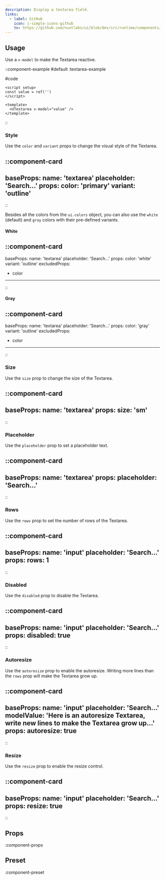 ```yaml
---
description: Display a textarea field.
links:
  - label: GitHub
    icon: i-simple-icons-github
    to: https://github.com/nuxtlabs/ui/blob/dev/src/runtime/components/forms/Textarea.vue
---
```


## Usage

Use a `v-model` to make the Textarea reactive.

::component-example
#default
:textarea-example

#code
```vue
<script setup>
const value = ref('')
</script>

<template>
  <UTextarea v-model="value" />
</template>
```
::

### Style

Use the `color` and `variant` props to change the visual style of the Textarea.

::component-card
---
baseProps:
  name: 'textarea'
  placeholder: 'Search...'
props:
  color: 'primary'
  variant: 'outline'
---
::

Besides all the colors from the `ui.colors` object, you can also use the `white` (default) and `gray` colors with their pre-defined variants.

#### White

::component-card
---
baseProps:
  name: 'textarea'
  placeholder: 'Search...'
props:
  color: 'white'
  variant: 'outline'
excludedProps:
  - color
---
::

#### Gray

::component-card
---
baseProps:
  name: 'textarea'
  placeholder: 'Search...'
props:
  color: 'gray'
  variant: 'outline'
excludedProps:
  - color
---
::

### Size

Use the `size` prop to change the size of the Textarea.

::component-card
---
baseProps:
  name: 'textarea'
props:
  size: 'sm'
---
::

### Placeholder

Use the `placeholder` prop to set a placeholder text.

::component-card
---
baseProps:
  name: 'textarea'
props:
  placeholder: 'Search...'
---
::

### Rows

Use the `rows` prop to set the number of rows of the Textarea.

::component-card
---
baseProps:
  name: 'input'
  placeholder: 'Search...'
props:
  rows: 1
---
::

### Disabled

Use the `disabled` prop to disable the Textarea.

::component-card
---
baseProps:
  name: 'input'
  placeholder: 'Search...'
props:
  disabled: true
---
::

### Autoresize

Use the `autoresize` prop to enable the autoresize. Writing more lines than the `rows` prop will make the Textarea grow up.

::component-card
---
baseProps:
  name: 'input'
  placeholder: 'Search...'
  modelValue: 'Here is an autoresize Textarea, write new lines to make the Textarea grow up...'
props:
  autoresize: true
---
::

### Resize

Use the `resize` prop to enable the resize control.

::component-card
---
baseProps:
  name: 'input'
  placeholder: 'Search...'
props:
  resize: true
---
::

## Props

:component-props

## Preset

:component-preset
